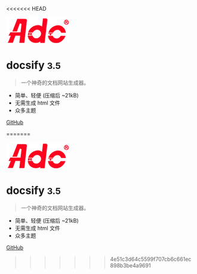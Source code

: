 <<<<<<< HEAD
<!-- 网站图标 -->
![logo](../media/logo.png)

# docsify <small>3.5</small>

> 一个神奇的文档网站生成器。

- 简单、轻便 (压缩后 ~21kB)
- 无需生成 html 文件
- 众多主题

[GitHub](https://github.com/docsifyjs/docsify/)

<!-- 背景图片 -->
<!-- ![](../media/2.jpeg) -->

<!-- 背景色 -->
<!-- ![color](#f0f0f0) -->
=======
<!-- 网站图标 -->
![logo](../media/logo.png)

# docsify <small>3.5</small>

> 一个神奇的文档网站生成器。

- 简单、轻便 (压缩后 ~21kB)
- 无需生成 html 文件
- 众多主题

[GitHub](https://github.com/docsifyjs/docsify/)

<!-- 背景图片 -->
<!-- ![](../media/2.jpeg) -->

<!-- 背景色 -->
<!-- ![color](#f0f0f0) -->
>>>>>>> 4e51c3d64c5599f707cb6c661ec898b3be4a9691
